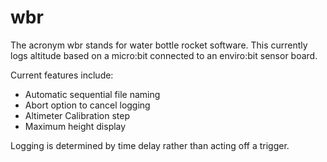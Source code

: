 # wbr

The acronym wbr stands for water bottle rocket software. This currently logs altitude based on a micro:bit connected to an enviro:bit sensor board.

Current features include:

* Automatic sequential file naming
* Abort option to cancel logging
* Altimeter Calibration step
* Maximum height display

Logging is determined by time delay rather than acting off a trigger.
